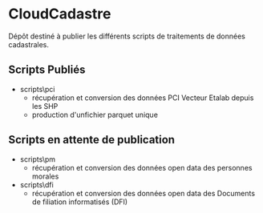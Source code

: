 # CloudCadastre

Dépôt destiné à publier les différents scripts de traitements de données cadastrales.

## Scripts Publiés

* scripts\pci
  * récupération et conversion des données PCI Vecteur Etalab depuis les SHP
  * production d'unfichier parquet unique

## Scripts en attente de publication

* scripts\pm 
  * récupération et conversion des données open data des personnes morales
* scripts\dfi
  * récupération et conversion des données open data des Documents de filiation informatisés (DFI)